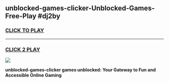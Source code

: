 
## unblocked-games-clicker-Unblocked-Games-Free-Play #dj2by
<h3>
<a href="https://us.freeplayer.one?title=unblocked-games-clicker&ref=9M">CLICK TO PLAY</a></h3>
<hr>

<h3>
<a href="https://us.freeplayer.one?title=unblocked-games-clicker&ref=9M">CLICK 2 PLAY</a>
  
</h3>

<a href="https://us.freeplayer.one?title=unblocked-games-clicker&ref=9M"><img src="https://clearcache.store/games.png"></a>


**unblocked-games-clicker games unblocked: Your Gateway to Fun and Accessible Online Gaming**
